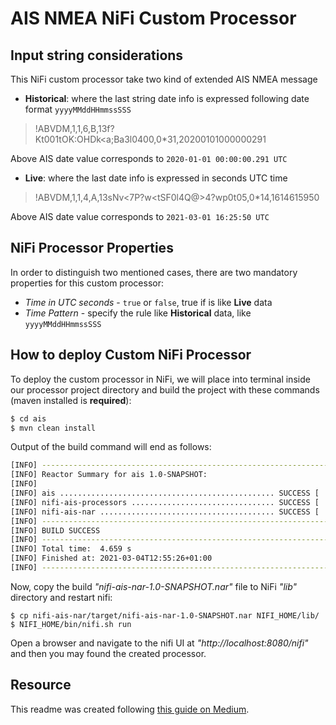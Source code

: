 # AIS NMEA NiFi Custom Processor

## Input string considerations

This NiFi custom processor take two kind of extended AIS NMEA message

- **Historical**: where the last string date info is expressed following date format `yyyyMMddHHmmssSSS`
> !ABVDM,1,1,6,B,13f?Kt001tOK:OHDk<a;Ba3l0400,0*31,20200101000000291

Above AIS date value corresponds to `2020-01-01 00:00:00.291 UTC`
- **Live**: where the last date info is expressed in seconds UTC time

> !ABVDM,1,1,4,A,13sNv<7P?w<tSF0l4Q@>4?wp0t05,0*14,1614615950

Above AIS date value corresponds to `2021-03-01 16:25:50 UTC`

## NiFi Processor Properties

In order to distinguish two mentioned cases, there are two mandatory properties for this custom processor:
- _Time in UTC seconds_ - `true` or `false`, true if is like **Live** data
- _Time Pattern_ - specify the rule like **Historical** data, like `yyyyMMddHHmmssSSS`

## How to deploy Custom NiFi Processor

To deploy the custom processor in NiFi, we will place into terminal inside our processor project directory and build the project with these commands (maven installed is **required**):
```sh
$ cd ais
$ mvn clean install
```
Output of the build command will end as follows:
```sh
[INFO] ------------------------------------------------------------------------
[INFO] Reactor Summary for ais 1.0-SNAPSHOT:
[INFO] 
[INFO] ais ................................................ SUCCESS [  1.179 s]
[INFO] nifi-ais-processors ................................ SUCCESS [  2.103 s]
[INFO] nifi-ais-nar ....................................... SUCCESS [  0.262 s]
[INFO] ------------------------------------------------------------------------
[INFO] BUILD SUCCESS
[INFO] ------------------------------------------------------------------------
[INFO] Total time:  4.659 s
[INFO] Finished at: 2021-03-04T12:55:26+01:00
[INFO] ------------------------------------------------------------------------
```
Now, copy the build _"nifi-ais-nar-1.0-SNAPSHOT.nar"_ file to NiFi _"lib"_ directory and restart nifi:
```
$ cp nifi-ais-nar/target/nifi-ais-nar-1.0-SNAPSHOT.nar NIFI_HOME/lib/
$ NIFI_HOME/bin/nifi.sh run
```
Open a browser and navigate to the nifi UI at _"http://localhost:8080/nifi"_ and then you may found the created processor.

## Resource

This readme was created following [this guide on Medium](https://medium.com/@g22shubham/apache-nifi-part-i-create-custom-processor-675fcf251a1).

